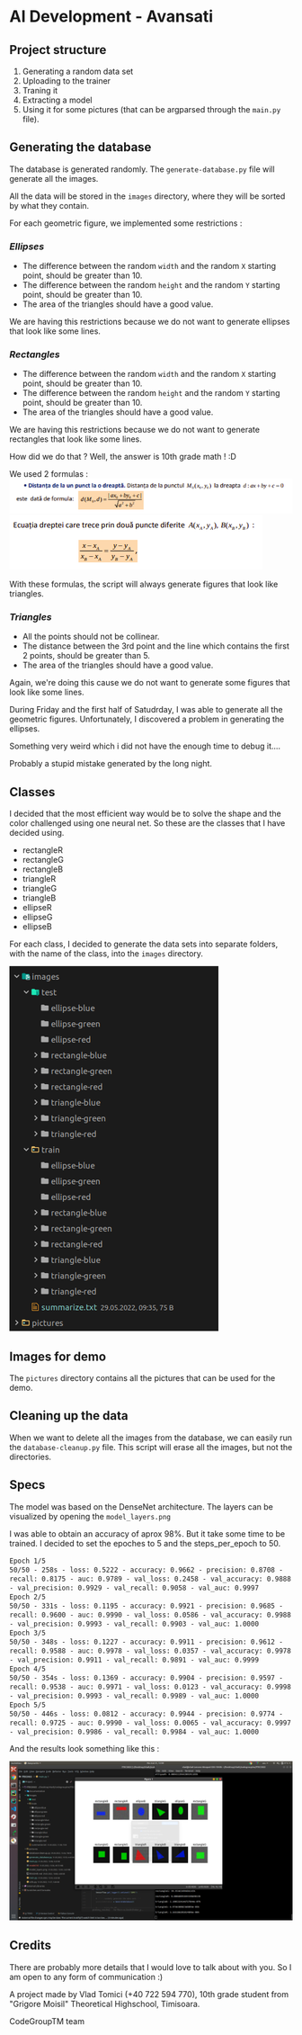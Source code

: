 
# AI Development - Avansati 

## Project structure
1) Generating a random data set 
2) Uploading to the trainer
3) Traning it
4) Extracting a model 
5) Using it for some pictures (that can be argparsed through the ```main.py``` file).

## Generating the database

The database is generated randomly. The ```generate-database.py``` file will generate all the images.

All the data will be stored in the ```images``` directory, where they will be sorted by what they contain. 

For each geometric figure, we implemented some restrictions :

### _Ellipses_
- The difference between the random ```width``` and the random ```X``` starting point, should be greater than 10.
- The difference between the random ```height``` and the random ```Y``` starting point, should be greater than 10.
- The area of the triangles should have a good value.

We are having this restrictions because we do not want to generate ellipses that look like some lines.

### _Rectangles_
- The difference between the random ```width``` and the random ```X``` starting point, should be greater than 10.
- The difference between the random ```height``` and the random ```Y``` starting point, should be greater than 10.
- The area of the triangles should have a good value.

We are having this restrictions because we do not want to generate rectangles that look like some lines.

How did we do that ? Well, the answer is 10th grade math ! :D

We used 2 formulas : 
![Distanta de la un punct la o dreapta](documentation/distanta.png)
![Coliniaritatea a 3 puncte](documentation/coliniaritate.png)

With these formulas, the script will always generate figures that look like triangles. 

### _Triangles_
- All the points should not be collinear.
- The distance between the 3rd point and the line which contains the first 2 points, should be greater than 5.
- The area of the triangles should have a good value.

Again, we're doing this cause we do not want to generate some figures that look like some lines.

During Friday and the first half of Satudrday, I was able to generate all the geometric figures. Unfortunately, I discovered a problem in generating the ellipses.

Something very weird which i did not have the enough time to debug it.... 

Probably a stupid mistake generated by the long night.

## Classes 
I decided that the most efficient way would be to solve the shape and the color challenged using one neural net. So these are the classes that I have decided using.
- rectangleR
- rectangleG
- rectangleB
- triangleR
- triangleG
- triangleB
- ellipseR
- ellipseG
- ellipseB

For each class, I decided to generate the data sets into separate folders, with the name of the class, into the ```images``` directory. 

![Structure](documentation/structure_data_set.png)

## Images for demo
The ```pictures``` directory contains all the pictures that can be used for the demo. 

## Cleaning up the data
When we want to delete all the images from the database, we can easily run the ```database-cleanup.py``` file. This script will erase all the images, but not the directories.

## Specs
The model was based on the DenseNet architecture. The layers can be visualized by opening the ```model_layers.png```

I was able to obtain an accuracy of aprox 98%. But it take some time to be trained. I decided to set the epoches to 5 and the steps_per_epoch to 50.

```
Epoch 1/5
50/50 - 258s - loss: 0.5222 - accuracy: 0.9662 - precision: 0.8708 - recall: 0.8175 - auc: 0.9789 - val_loss: 0.2458 - val_accuracy: 0.9888 - val_precision: 0.9929 - val_recall: 0.9058 - val_auc: 0.9997
Epoch 2/5
50/50 - 331s - loss: 0.1195 - accuracy: 0.9921 - precision: 0.9685 - recall: 0.9600 - auc: 0.9990 - val_loss: 0.0586 - val_accuracy: 0.9988 - val_precision: 0.9993 - val_recall: 0.9903 - val_auc: 1.0000
Epoch 3/5
50/50 - 348s - loss: 0.1227 - accuracy: 0.9911 - precision: 0.9612 - recall: 0.9588 - auc: 0.9978 - val_loss: 0.0357 - val_accuracy: 0.9978 - val_precision: 0.9911 - val_recall: 0.9891 - val_auc: 0.9999
Epoch 4/5
50/50 - 354s - loss: 0.1369 - accuracy: 0.9904 - precision: 0.9597 - recall: 0.9538 - auc: 0.9971 - val_loss: 0.0123 - val_accuracy: 0.9998 - val_precision: 0.9993 - val_recall: 0.9989 - val_auc: 1.0000
Epoch 5/5
50/50 - 446s - loss: 0.0812 - accuracy: 0.9944 - precision: 0.9774 - recall: 0.9725 - auc: 0.9990 - val_loss: 0.0065 - val_accuracy: 0.9997 - val_precision: 0.9986 - val_recall: 0.9984 - val_auc: 1.0000
```

And the results look something like this : 

![Results](documentation/results.png)

## Credits

There are probably more details that I would love to talk about with you. So I am open to any form of communication :)

A project made by Vlad Tomici (+40 722 594 770), 10th grade student from "Grigore Moisil" Theoretical Highschool, Timisoara.

CodeGroupTM team 